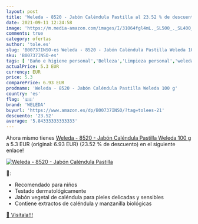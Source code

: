 ```yaml
---
layout: post
title: 'Weleda - 8520 - Jabón Caléndula Pastilla al 23.52 % de descuento'
date: 2021-09-11 12:24:58
image: 'https://m.media-amazon.com/images/I/31O64fgl4mL._SL500_._SL400_.jpg'
comments: true
category: ofertas
author: 'tole.es'
slug: 'B00737INSO-es Weleda - 8520 - Jabón Caléndula Pastilla Weleda 100 g'
sku: 'B00737INSO-es'
tags: [ 'Baño e higiene personal','Belleza','Limpieza personal','weleda', ]
actualPrice: 5.3 EUR
currency: EUR
price: 5.3
comparePrice: 6.93 EUR
prodname: 'Weleda - 8520 - Jabón Caléndula Pastilla Weleda 100 g'
country: 'es'
flag: '🇪🇸'
brand: 'WELEDA'
buyurl: 'https://www.amazon.es/dp/B00737INSO/?tag=tolees-21'
descuento: '23.52'
average: '5.84333333333333'
---
```


Ahora mismo tienes [Weleda - 8520 - Jabón Caléndula Pastilla Weleda 100 g](https://www.amazon.es/dp/B00737INSO/?tag=tolees-21) a 5.3 EUR (original: 6.93 EUR) (23.52 %  de descuento) en el siguiente enlace!

[![Weleda - 8520 - Jabón Caléndula Pastilla](https://m.media-amazon.com/images/I/31O64fgl4mL._SL500_._SL400_.jpg)](https://www.amazon.es/dp/B00737INSO/?tag=tolees-21)

🔎:

- Recomendado para niños
- Testado dermatológicamente
- Jabón vegetal de caléndula para pieles delicadas y sensibles
- Contiene extractos de caléndula y manzanilla biológicas

[🛒 Visítala!!!](https://www.amazon.es/dp/B00737INSO/?tag=tolees-21)
